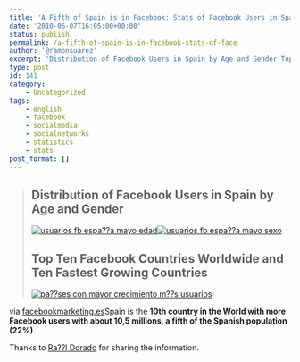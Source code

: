 ```yaml
---
title: 'A Fifth of Spain is in Facebook: Stats of Facebook Users in Spain, May 2010'
date: '2010-06-07T16:05:00+00:00'
status: publish
permalink: /a-fifth-of-spain-is-in-facebook-stats-of-face
author: '@ramonsuarez'
excerpt: 'Distribution of Facebook Users in Spain by Age and Gender Top Ten Facebook Countries Worldwide and Ten Fastest Growing Countries via facebookmarketing.es Spain is the 10th country in the World with more Facebook users with about 10,5 millions, a f...'
type: post
id: 141
category:
    - Uncategorized
tags:
    - english
    - facebook
    - socialmedia
    - socialnetworks
    - statistics
    - stats
post_format: []
---
```

> ## Distribution of Facebook Users in Spain by Age and Gender
> 
> [![](http://www.facebookmarketing.es/wp-content/uploads/2010/06/usuarios-fb-espa%C3%B1a-mayo-edad-660x392.jpg "usuarios fb espa??a mayo edad")](http://www.facebookmarketing.es/usuarios-facebook-espana-mayo/usuarios-fb-espana-mayo-edad/)[![](http://www.facebookmarketing.es/wp-content/uploads/2010/06/usuarios-fb-espa%C3%B1a-mayo-sexo.jpg "usuarios fb espa??a mayo sexo")](http://www.facebookmarketing.es/usuarios-facebook-espana-mayo/usuarios-fb-espana-mayo-sexo/)
> 
> ## Top Ten Facebook Countries Worldwide and Ten Fastest Growing Countries
> 
> [![](http://www.facebookmarketing.es/wp-content/uploads/2010/06/pa%C3%ADses-con-mayor-crecimiento-m%C3%A1s-usuarios-659x283.jpg "pa??ses con mayor crecimiento  m??s usuarios")](http://www.facebookmarketing.es/usuarios-facebook-espana-mayo/paises-con-mayor-crecimiento-mas-usuarios/)

via [facebookmarketing.es](http://www.facebookmarketing.es/usuarios-facebook-espana-mayo/)</div>Spain is the **10th country in the World with more Facebook users with about 10,5 millions, a fifth of the Spanish population (22%)**.

Thanks to [Ra??l Dorado](http://twitter.com/raul_sp) for sharing the information.

</div>